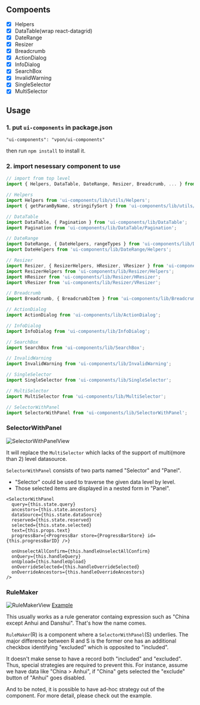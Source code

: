 ## Compoents

  - [x] Helpers
  - [x] DataTable(wrap react-datagrid)
  - [x] DateRange
  - [x] Resizer
  - [x] Breadcrumb
  - [x] ActionDialog
  - [x] InfoDialog
  - [x] SearchBox
  - [x] InvalidWarning
  - [x] SingleSelector
  - [x] MultiSelector

## Usage

### 1. put `ui-components` in package.json

    "ui-components": "vpon/ui-components"

  then run `npm install` to install it.

### 2. import nesessary component to use

```javascript
// import from top level
import { Helpers, DataTable, DateRange, Resizer, Breadcrumb, ... } from 'ui-compoents';

// Helpers
import Helpers from 'ui-components/lib/utils/Helpers';
import { getParamByName, stringifySort } from 'ui-components/lib/utils/Helpers';

// DataTable
import DataTable, { Pagination } from 'ui-components/lib/DataTable';
import Pagination from 'ui-components/lib/DataTable/Pagination';

// DateRange
import DateRange, { DateHelpers, rangeTypes } from 'ui-components/lib/DateRange';
import DateHelpers from 'ui-components/lib/DateRange/Helpers';

// Resizer
import Resizer, { ResizerHelpers, HResizer, VResizer } from 'ui-components/lib/Resizer';
import ResizerHelpers from 'ui-components/lib/Resizer/Helpers';
import HResizer from 'ui-components/lib/Resizer/HResizer';
import VResizer from 'ui-components/lib/Resizer/VResizer';

// Breadcrumb
import Breadcrumb, { BreadcrumbItem } from 'ui-components/lib/Breadcrumb';

// ActionDialog
import ActionDialog from 'ui-components/lib/ActionDialog';

// InfoDialog
import InfoDialog from 'ui-components/lib/InfoDialog';

// SearchBox
import SearchBox from 'ui-components/lib/SearchBox';

// InvalidWarning
import InvalidWarning from 'ui-components/lib/InvalidWarning';

// SingleSelector
import SingleSelector from 'ui-components/lib/SingleSelector';

// MultiSelector
import MultiSelector from 'ui-components/lib/MultiSelector';

// SelectorWithPanel
import SelectorWithPanel from 'ui-components/lib/SelectorWithPanel';
```

### SelectorWithPanel
![SelectorWithPanelView](https://github.com/quadas/ui-components/blob/628df6550237c3345e65ded7c0713c00a3fbf10d/doc/example/SelectorWithPanelView.png?raw=true)

It will replace the `MultiSelector` which lacks of the support of multi(more than 2) level datasource.

`SelectorWithPanel` consists of two parts named "Selector" and "Panel".
- "Selector" could be used to traverse the given data level by level.
- Those selected items are displayed in a nested form in "Panel".

```
<SelectorWithPanel
  query={this.state.query}
  ancestors={this.state.ancestors}
  dataSource={this.state.dataSource}
  reserved={this.state.reserved}
  selected={this.state.selected}
  text={this.props.text}
  progressBar={<ProgressBar store={ProgressBarStore} id={this.progressBarID} />}

  onUnselectAllConfirm={this.handleUnselectAllConfirm}
  onQuery={this.handleQuery}
  onUpload={this.handleUpload}
  onOverrideSelected={this.handleOverrideSelected}
  onOverrideAncestors={this.handleOverrideAncestors}
/>
```

### RuleMaker
![RuleMakerView](https://github.com/quadas/ui-components/blob/628df6550237c3345e65ded7c0713c00a3fbf10d/doc/example/RuleMakerView.png?raw=true)
[Example](https://github.com/quadas/ui-components/blob/628df6550237c3345e65ded7c0713c00a3fbf10d/doc/example/RuleMakerWrapper.js)

This usually works as a rule generator containg expression such as "China except Anhui and Danshui". That's how the name comes.

`RuleMaker`(R) is a component where a `SelectorWithPanel`(S) underlies. The major difference between R and S is the former one has an additional checkbox identifying "excluded" which is opposited to "included".

It doesn't make sense to have a record both "included" and "excluded".
Thus, special strategies are required to prevent this. For instance, assume we have data like "China > Anhui", if "China" gets selected the "exclude" button of "Anhui" goes disabled.

And to be noted, it is possible to have ad-hoc strategy out of the component. For more detail, please check out the example.
